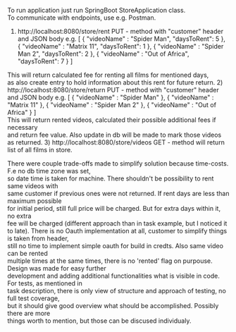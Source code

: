 To run application just run SpringBoot StoreApplication class.  
To communicate with endpoints, use e.g. Postman.
1) http://localhost:8080/store/rent
PUT - method with "customer" header and JSON body e.g.
   [
   {
   "videoName" : "Spider Man",
   "daysToRent": 5
   },
   {
   "videoName" : "Matrix 11",
   "daysToRent": 1
   },
   {
   "videoName" : "Spider Man 2",
   "daysToRent": 2
   },
   {
   "videoName" : "Out of Africa",
   "daysToRent": 7
   }
   ]  

This will return calculated fee for renting all films for mentioned days,  
as also create entry to hold information about this rent for future return.
2) http://localhost:8080/store/return
PUT - method with "customer" header and JSON body e.g.
   [
   {
   "videoName" : "Spider Man"
   },
   {
   "videoName" : "Matrix 11"
   },
   {
   "videoName" : "Spider Man 2"
   },
   {
   "videoName" : "Out of Africa"
   }
   ]  
This will return rented videos, calculated their possible additional fees if necessary  
and return fee value. Also update in db will be made to mark those videos as returned.
3) http://localhost:8080/store/videos
GET - method will return list of all films in store.  


There were couple trade-offs made to simplify solution because time-costs. F.e no db time zone was set,  
so date time is taken for machine. There shouldn't be possibility to rent same videos with  
same customer if previous ones were not returned. If rent days are less than maximum possible  
for initial period, still full price will be charged. But for extra days within it, no extra  
fee will be charged (different approach than in task example, but I noticed it to late).
There is no Oauth implementation at all, customer to simplify things is taken from header,  
still no time to implement simple oauth for build in credts. Also same video can be rented  
multiple times at the same times, there is no 'rented' flag on purpouse. Design was made for easy further  
development and adding additional functionalities what is visible in code. For tests, as mentioned in  
task description, there is only view of structure and approach of testing, no full test coverage,  
but it should give good overview what should be accomplished. Possibly there are more  
things worth to mention, but those can be discused individualy.
